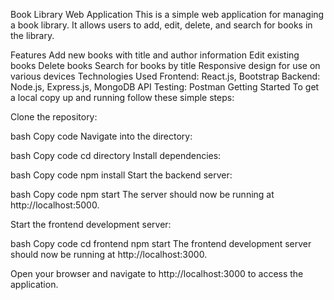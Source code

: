 Book Library Web Application
This is a simple web application for managing a book library. It allows users to add, edit, delete, and search for books in the library.

Features
Add new books with title and author information
Edit existing books
Delete books
Search for books by title
Responsive design for use on various devices
Technologies Used
Frontend: React.js, Bootstrap
Backend: Node.js, Express.js, MongoDB
API Testing: Postman
Getting Started
To get a local copy up and running follow these simple steps:

Clone the repository:

bash
Copy code
Navigate into the directory:

bash
Copy code
cd directory
Install dependencies:

bash
Copy code
npm install
Start the backend server:

bash
Copy code
npm start
The server should now be running at http://localhost:5000.

Start the frontend development server:

bash
Copy code
cd frontend
npm start
The frontend development server should now be running at http://localhost:3000.

Open your browser and navigate to http://localhost:3000 to access the application.
